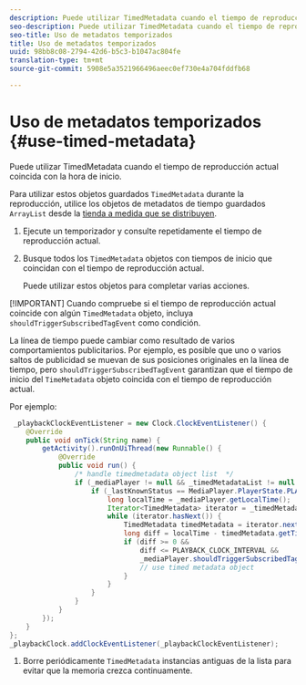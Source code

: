 ```yaml
---
description: Puede utilizar TimedMetadata cuando el tiempo de reproducción actual coincida con la hora de inicio.
seo-description: Puede utilizar TimedMetadata cuando el tiempo de reproducción actual coincida con la hora de inicio.
seo-title: Uso de metadatos temporizados
title: Uso de metadatos temporizados
uuid: 98bb8c08-2794-42d6-b5c3-b1047ac804fe
translation-type: tm+mt
source-git-commit: 5908e5a3521966496aeec0ef730e4a704fddfb68

---
```



# Uso de metadatos temporizados {#use-timed-metadata}

Puede utilizar TimedMetadata cuando el tiempo de reproducción actual coincida con la hora de inicio.

Para utilizar estos objetos guardados `TimedMetadata` durante la reproducción, utilice los objetos de metadatos de tiempo guardados `ArrayList` desde la [tienda a medida que se distribuyen](../../ad-insertion/custom-tags-configure/android-1.4-timed-metadata-store.md).

1. Ejecute un temporizador y consulte repetidamente el tiempo de reproducción actual.
1. Busque todos los `TimedMetadata` objetos con tiempos de inicio que coincidan con el tiempo de reproducción actual.

   Puede utilizar estos objetos para completar varias acciones.

[!IMPORTANT]
Cuando compruebe si el tiempo de reproducción actual coincide con algún `TimedMetadata` objeto, incluya `shouldTriggerSubscribedTagEvent` como condición.

La línea de tiempo puede cambiar como resultado de varios comportamientos publicitarios. Por ejemplo, es posible que uno o varios saltos de publicidad se muevan de sus posiciones originales en la línea de tiempo, pero `shouldTriggerSubscribedTagEvent` garantizan que el tiempo de inicio del `TimeMetadata` objeto coincida con el tiempo de reproducción actual.

Por ejemplo:

```java
 _playbackClockEventListener = new Clock.ClockEventListener() {
    @Override
    public void onTick(String name) {
        getActivity().runOnUiThread(new Runnable() {
            @Override
            public void run() {
                /* handle timedmetadata object list  */ 
                if (_mediaPlayer != null && _timedMetadataList != null && _timedMetadataList.size() > 0) {
                    if (_lastKnownStatus == MediaPlayer.PlayerState.PLAYING) {
                        long localTime = _mediaPlayer.getLocalTime();
                        Iterator<TimedMetadata> iterator = _timedMetadataList.iterator(); 
                        while (iterator.hasNext()) {
                            TimedMetadata timedMetadata = iterator.next();
                            long diff = localTime - timedMetadata.getTime();
                            if (diff >= 0 &&
                                diff <= PLAYBACK_CLOCK_INTERVAL &&
                                _mediaPlayer.shouldTriggerSubscribedTagEvent()) {
                                // use timed metadata object
                            }
                        }
                    }
                }
            }
        });
    }
};
_playbackClock.addClockEventListener(_playbackClockEventListener);
```

1. Borre periódicamente `TimedMetadata` instancias antiguas de la lista para evitar que la memoria crezca continuamente.